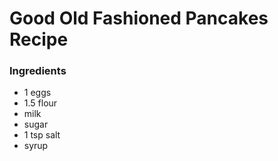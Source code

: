 # Good Old Fashioned Pancakes Recipe

### Ingredients
- 1 eggs
- 1.5 flour
- milk
- sugar
- 1 tsp salt
- syrup